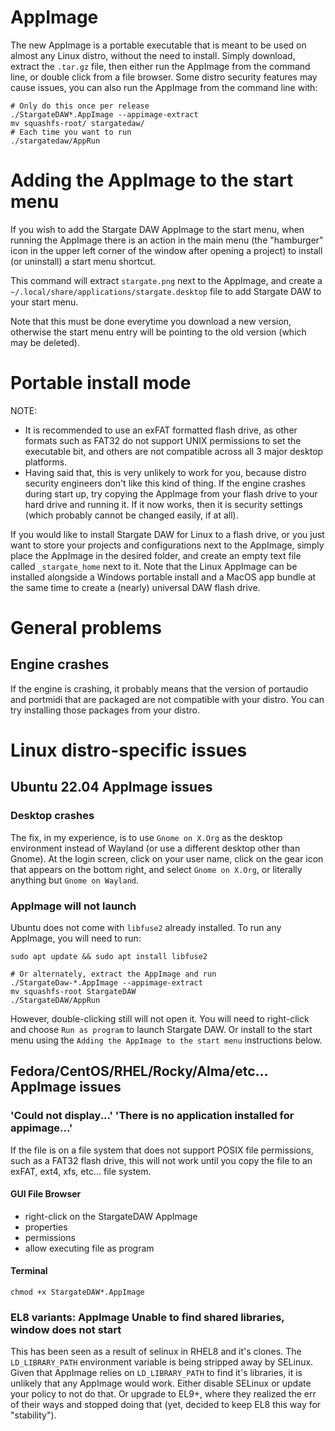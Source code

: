 # AppImage
The new AppImage is a portable executable that is meant to be used on almost
any Linux distro, without the need to install.  Simply download, extract the
`.tar.gz` file, then either run the AppImage from the command line, or double
click from a file browser.  Some distro security features may cause issues,
you can also run the AppImage from the command line with:
```
# Only do this once per release
./StargateDAW*.AppImage --appimage-extract
mv squashfs-root/ stargatedaw/
# Each time you want to run
./stargatedaw/AppRun
```

# Adding the AppImage to the start menu
If you wish to add the Stargate DAW AppImage to the start menu, when running
the AppImage there is an action in the main menu (the "hamburger" icon in the
upper left corner of the window after opening a project) to install (or
uninstall) a start menu shortcut.

This command will extract `stargate.png` next to the AppImage, and create
a `~/.local/share/applications/stargate.desktop` file to add Stargate DAW
to your start menu.

Note that this must be done everytime you download a new version, otherwise
the start menu entry will be pointing to the old version (which may be
deleted).

# Portable install mode
NOTE:
- It is recommended to use an exFAT formatted flash drive, as other formats
  such as FAT32 do not support  UNIX permissions to set the executable bit,
  and others are not compatible across all 3 major desktop platforms.
- Having said that, this is very unlikely to work for you, because distro
  security engineers don't like this kind of thing.  If the engine crashes
  during start up, try copying the AppImage from your flash drive to your
  hard drive and running it.  If it now works, then it is security settings
  (which probably cannot be changed easily, if at all).

If you would like to install Stargate DAW for Linux to a flash drive, or you
just want to store your projects and configurations next to the AppImage,
simply place the AppImage in the desired folder, and create an empty text file
called `_stargate_home` next to it.  Note that the Linux AppImage can be
installed alongside a Windows portable install and a MacOS app bundle at the
same time to create a (nearly) universal DAW flash drive.
# General problems
## Engine crashes
If the engine is crashing, it probably means that the version of portaudio
and portmidi that are packaged are not compatible with your distro.  You
can try installing those packages from your distro.

# Linux distro-specific issues
## Ubuntu 22.04 AppImage issues
### Desktop crashes
The fix, in my experience, is to use `Gnome on X.Org` as the desktop
environment instead of Wayland (or use a different desktop other than Gnome).
At the login screen, click on your user name, click on the gear icon that
appears on the bottom right, and select `Gnome on X.Org`, or literally anything
but `Gnome on Wayland`.

### AppImage will not launch
Ubuntu does not come with `libfuse2` already installed.  To run any AppImage,
you will need to run:
```
sudo apt update && sudo apt install libfuse2

# Or alternately, extract the AppImage and run
./StargateDaw-*.AppImage --appimage-extract
mv squashfs-root StargateDAW
./StargateDAW/AppRun
```

However, double-clicking still will not open it.  You will need to right-click
and choose `Run as program` to launch Stargate DAW.  Or install to the start
menu using the `Adding the AppImage to the start menu` instructions below.

## Fedora/CentOS/RHEL/Rocky/Alma/etc... AppImage issues
### 'Could not display...' 'There is no application installed for appimage...'
If the file is on a file system that does not support POSIX file
permissions, such as a FAT32 flash drive, this will not work until you copy
the file to an exFAT, ext4, xfs, etc... file system.

#### GUI File Browser
- right-click on the StargateDAW AppImage
- properties
- permissions
- allow executing file as program

#### Terminal
```
chmod +x StargateDAW*.AppImage
```

### EL8 variants: AppImage Unable to find shared libraries, window does not start
This has been seen as a result of selinux in RHEL8 and it's clones.  The
`LD_LIBRARY_PATH` environment variable is being stripped away by SELinux.
Given that AppImage relies on `LD_LIBRARY_PATH` to find it's libraries, it is
unlikely that any AppImage would work.  Either disable SELinux or update your
policy to not do that.  Or upgrade to EL9+, where they realized the err of
their ways and stopped doing that (yet, decided to keep EL8 this way for
"stability").

